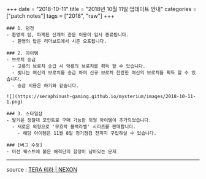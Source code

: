 +++
date = "2018-10-11"
title = "2018년 10월 11일 업데이트 안내"
categories = ["patch notes"]
tags = ["2018", "raw"]
+++

```
### 1. 던전
- 환영의 탑, 파계된 신계의 관문 이용이 임시 종료됩니다.
  - 환영의 탑은 리더보드에서 시즌 오프됩니다.

### 2. 아이템
- 브로치 승급
  - 고룡의 브로치 승급 시 악룡의 브로치를 획득 할 수 있습니다.
  - 빛나는 여신의 브로치를 승급 하여 신규 브로치 찬란한 여신의 브로치를 획득 할 수 있습니다.
  - 승급 비용은 하기와 같습니다.

![](https://seraphinush-gaming.github.io/mysterium/images/2018-10-11-1.png)

### 3. 스타일샵
- 발키온 정찰대 포인트로 구매 가능한 외형 아이템이 추가되었습니다.
  - 새로운 외형으로 '무흐락 블랙라벨' 시리즈를 판매합니다.
    - 해당 아이템은 11월 8일 정기점검 전까지 구입하실 수 있습니다.

### [버그 수정]
- 미션 퀘스트에 붉은 해적단의 함정이 남아있는 문제
```

----

source : [TERA 테라 | NEXON](http://tera.nexon.com/news/update/view.aspx?n4articlesn=359)
